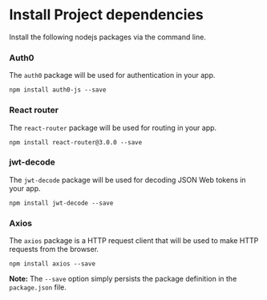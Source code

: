 # Install Project dependencies

Install the following nodejs packages via the command line.

### Auth0

The `auth0` package will be used for authentication in your app.

```code
npm install auth0-js --save
```

### React router

The `react-router` package will be used for routing in your app.

```code
npm install react-router@3.0.0 --save
```

### jwt-decode

The `jwt-decode` package will be used for decoding JSON Web tokens in your app.

```code
npm install jwt-decode --save
```

### Axios

The `axios` package is a HTTP request client that will be used to make HTTP requests from the browser.

```code
npm install axios --save
```

**Note:** The `--save` option simply persists the package definition in the `package.json` file.



